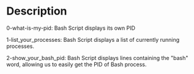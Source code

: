 # Description

0-what-is-my-pid: Bash Script displays its own PID

1-list_your_processes: Bash Script displays a list of currently running processes.

2-show_your_bash_pid: Bash Script displays lines containing the "bash" word, allowing us to easily get the PID of Bash process.

